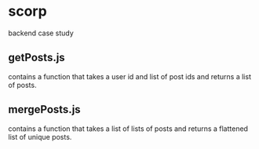 # scorp
backend case study

## getPosts.js
contains a function that takes a user id and list of post ids and returns a list of posts.

## mergePosts.js
contains a function that takes a list of lists of posts and returns a flattened list of unique posts.
